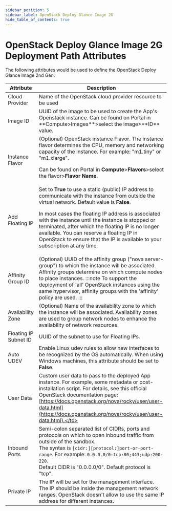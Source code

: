 ```yaml
---
sidebar_position: 5
sidebar_label: OpenStack Deploy Glance Image 2G
hide_table_of_contents: true
---
```


# OpenStack Deploy Glance Image 2G Deployment Path Attributes

The following attributes would be used to define the OpenStack Deploy Glance Image 2nd Gen:

<table>
    <thead>
        <th>Attribute</th>
        <th>Description</th>
    </thead>
    <tbody>
        <tr>
            <td>Cloud Provider</td>
            <td>Name of the OpenStack cloud provider resource to be used</td>
        </tr>
        <tr>
            <td>Image ID</td>
            <td>UUID of the image to be used to create the App's Openstack instance. Can be found on Portal in **Compute>Images**>select the image>**ID** value.</td>
        </tr>
        <tr>
            <td>Instance Flavor</td>
            <td>
            (Optional) OpenStack instance Flavor. The instance flavor determines the CPU, memory and networking capacity of the instance. For example: "m1.tiny" or "m1.xlarge".

Can be found on Portal in **Compute**>**Flavors**>select the flavor>**Flavor Name**.
            </td>
        </tr>
        <tr>
            <td>Add Floating IP</td>
            <td>
            Set to **True** to use a static (public) IP address to communicate with the instance from outside the virtual network. Default value is **False**.

In most cases the floating IP address is associated with the instance until the instance is stopped or terminated, after which the floating IP is no longer available. You can reserve a floating IP in OpenStack to ensure that the IP is available to your subscription at any time.
            </td>
        </tr>
        <tr>
            <td>Affinity Group ID</td>
            <td>
            (Optional) UUID of the affinity group ("nova server-group") to which the instance will be associated. Affinity groups determine on which compute nodes to place instances.
:::note
To support the deployment of 'all' OpenStack instances using the same hypervisor, affinity groups with the 'affinity' policy are used.
:::
            </td>
        </tr>
        <tr>
            <td>Availability Zone</td>
            <td>(Optional) Name of the availability zone to which the instance will be associated. Availability zones are used to group network nodes to enhance the availability of network resources.</td>
        </tr>
        <tr>
            <td>Floating IP Subnet ID</td>
            <td>UUID of the subnet to use for Floating IPs.</td>
        </tr>
        <tr>
            <td>Auto UDEV</td>
            <td>Enable Linux udev rules to allow new interfaces to be recognized by the OS automatically. When using Windows machines, this attribute should be set to **False**.</td>
        </tr>
        <tr>
            <td>User Data</td>
            <td>Custom user data to pass to the deployed App instance. For example, some metadata or post-installation script. For details, see this official OpenStack documentation page: [https://docs.openstack.org/nova/rocky/user/user-data.html](https://docs.openstack.org/nova/rocky/user/user-data.html).</td>
        </tr>
        <tr>
            <td>Inbound Ports</td>
            <td>
            Semi-colon separated list of CIDRs, ports and protocols on which to open inbound traffic from outside of the sandbox.  
The syntax is `[cidr:][protocol:]port-or-port-range`. For example: `0.0.0.0/0:tcp:80;443;udp:200-220`.  
Default CIDR is "0.0.0.0/0". Default protocol is "tcp".
            </td>
        </tr>
        <tr>
            <td>Private IP</td>
            <td>The IP will be set for the management interface. The IP should be inside the management network ranges. OpenStack doesn't allow to use the same IP address for different instances.</td>
        </tr>
    </tbody>
</table>